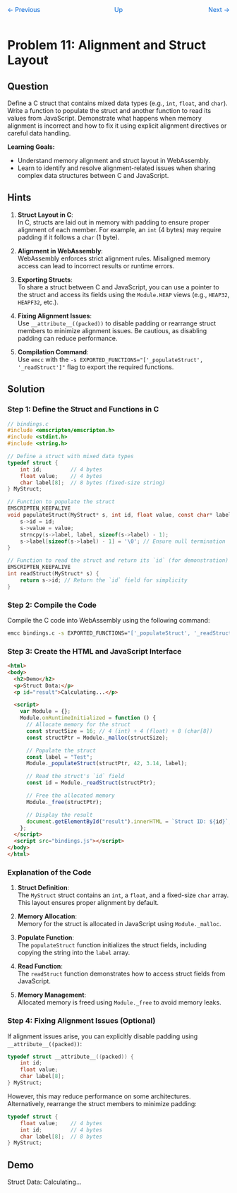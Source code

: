 <nav style="display: grid; grid-template-columns: 1fr 1fr 1fr; padding: 1rem 0;">
    <a href="../lesson10" style="text-decoration: none; color: #0366d6;">← Previous</a>
    <a href="../" style="text-decoration: none; color: #0366d6; text-align: center;">Up</a>
    <a href="../lesson12/" style="text-decoration: none; color: #0366d6; text-align: right;">Next →</a>
</nav>

# Problem 11: Alignment and Struct Layout

## Question

Define a C struct that contains mixed data types (e.g., `int`, `float`, and `char`). Write a function to populate the struct and another function to read its values from JavaScript. Demonstrate what happens when memory alignment is incorrect and how to fix it using explicit alignment directives or careful data handling.

**Learning Goals:**
- Understand memory alignment and struct layout in WebAssembly.
- Learn to identify and resolve alignment-related issues when sharing complex data structures between C and JavaScript.

## Hints

1. **Struct Layout in C**:  
   In C, structs are laid out in memory with padding to ensure proper alignment of each member. For example, an `int` (4 bytes) may require padding if it follows a `char` (1 byte).

2. **Alignment in WebAssembly**:  
   WebAssembly enforces strict alignment rules. Misaligned memory access can lead to incorrect results or runtime errors.

3. **Exporting Structs**:  
   To share a struct between C and JavaScript, you can use a pointer to the struct and access its fields using the `Module.HEAP` views (e.g., `HEAP32`, `HEAPF32`, etc.).

4. **Fixing Alignment Issues**:  
   Use `__attribute__((packed))` to disable padding or rearrange struct members to minimize alignment issues. Be cautious, as disabling padding can reduce performance.

5. **Compilation Command**:  
   Use `emcc` with the `-s EXPORTED_FUNCTIONS="['_populateStruct', '_readStruct']"` flag to export the required functions.

## Solution

### Step 1: Define the Struct and Functions in C

```c
// bindings.c
#include <emscripten/emscripten.h>
#include <stdint.h>
#include <string.h>

// Define a struct with mixed data types
typedef struct {
    int id;         // 4 bytes
    float value;    // 4 bytes
    char label[8];  // 8 bytes (fixed-size string)
} MyStruct;

// Function to populate the struct
EMSCRIPTEN_KEEPALIVE
void populateStruct(MyStruct* s, int id, float value, const char* label) {
    s->id = id;
    s->value = value;
    strncpy(s->label, label, sizeof(s->label) - 1);
    s->label[sizeof(s->label) - 1] = '\0'; // Ensure null termination
}

// Function to read the struct and return its `id` (for demonstration)
EMSCRIPTEN_KEEPALIVE
int readStruct(MyStruct* s) {
    return s->id; // Return the `id` field for simplicity
}
```

### Step 2: Compile the Code

Compile the C code into WebAssembly using the following command:

```bash
emcc bindings.c -s EXPORTED_FUNCTIONS="['_populateStruct', '_readStruct', '_malloc', '_free']" -o bindings.js
```

### Step 3: Create the HTML and JavaScript Interface

```html
<html>
<body>
  <h2>Demo</h2>
  <p>Struct Data:</p>
  <p id="result">Calculating...</p>

  <script>
    var Module = {};
    Module.onRuntimeInitialized = function () {
      // Allocate memory for the struct
      const structSize = 16; // 4 (int) + 4 (float) + 8 (char[8])
      const structPtr = Module._malloc(structSize);

      // Populate the struct
      const label = "Test";
      Module._populateStruct(structPtr, 42, 3.14, label);

      // Read the struct's `id` field
      const id = Module._readStruct(structPtr);

      // Free the allocated memory
      Module._free(structPtr);

      // Display the result
      document.getElementById("result").innerHTML = `Struct ID: ${id}`;
    };
  </script>
  <script src="bindings.js"></script>
</body>
</html>
```

### Explanation of the Code

1. **Struct Definition**:  
   The `MyStruct` struct contains an `int`, a `float`, and a fixed-size `char` array. This layout ensures proper alignment by default.

2. **Memory Allocation**:  
   Memory for the struct is allocated in JavaScript using `Module._malloc`.

3. **Populate Function**:  
   The `populateStruct` function initializes the struct fields, including copying the string into the `label` array.

4. **Read Function**:  
   The `readStruct` function demonstrates how to access struct fields from JavaScript.

5. **Memory Management**:  
   Allocated memory is freed using `Module._free` to avoid memory leaks.

### Step 4: Fixing Alignment Issues (Optional)

If alignment issues arise, you can explicitly disable padding using `__attribute__((packed))`:

```c
typedef struct __attribute__((packed)) {
    int id;
    float value;
    char label[8];
} MyStruct;
```

However, this may reduce performance on some architectures. Alternatively, rearrange the struct members to minimize padding:

```c
typedef struct {
    float value;    // 4 bytes
    int id;         // 4 bytes
    char label[8];  // 8 bytes
} MyStruct;
```

## Demo

Struct Data: <span id="result">Calculating...</span>
<script>
var Module = {};
Module.onRuntimeInitialized = function () {
  const structSize = 16; // 4 (int) + 4 (float) + 8 (char[8])
  const structPtr = Module._malloc(structSize);
  const label = "Test";
  Module._populateStruct(structPtr, 42, 3.14, label);
  const id = Module._readStruct(structPtr);
  Module._free(structPtr);
  document.getElementById("result").innerHTML = `Struct ID: ${id}`;
};
</script>
<script src="bindings.js"></script>